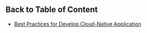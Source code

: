 





## Back to Table of Content
- [Best Practices for Develop Cloud-Native Application](README.md)